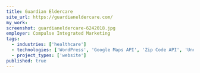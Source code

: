 ```yaml
---
title: Guardian Eldercare
site_url: https://guardianeldercare.com/
my_work:
screenshot: guardianeldercare-6242018.jpg
employer: Compulse Integrated Marketing
tags:
  - industries: ['healthcare']
  - technologies: ['WordPress', 'Google Maps API', 'Zip Code API', 'UnderscoreJS']
  - project_types: ['website']
published: true
---
```

